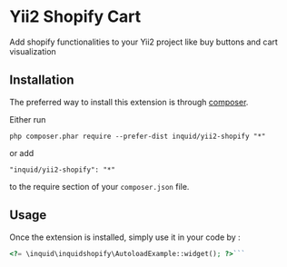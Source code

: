 Yii2 Shopify Cart
=================
Add shopify functionalities to your Yii2 project like buy buttons and cart visualization

Installation
------------

The preferred way to install this extension is through [composer](http://getcomposer.org/download/).

Either run

```
php composer.phar require --prefer-dist inquid/yii2-shopify "*"
```

or add

```
"inquid/yii2-shopify": "*"
```

to the require section of your `composer.json` file.


Usage
-----

Once the extension is installed, simply use it in your code by  :

```php
<?= \inquid\inquidshopify\AutoloadExample::widget(); ?>```